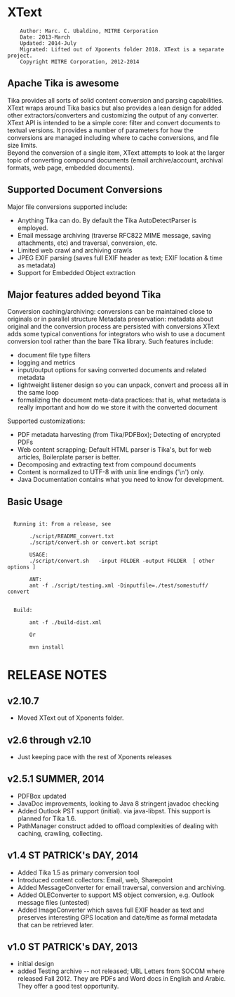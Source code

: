 XText
=================
```
    Author: Marc. C. Ubaldino, MITRE Corporation
    Date: 2013-March
    Updated: 2014-July
    Migrated: Lifted out of Xponents folder 2018. XText is a separate project.
    Copyright MITRE Corporation, 2012-2014
```

Apache Tika is awesome
----------------------
Tika  provides all sorts of solid content conversion and parsing capabilities.  XText wraps around Tika basics but 
also provides a lean design for added other extractors/converters and customizing the output of any converter.   
XText API is intended to be a simple core:  filter and convert documents to textual versions.   It provides a 
number of parameters for how the conversions are managed including where to cache conversions, and file size limits.  
Beyond the conversion of a single item, XText attempts to look at the larger topic of converting compound 
documents (email archive/account, archival formats, web page, embedded documents).

Supported Document Conversions
------------------------------
Major file conversions supported include:
* Anything Tika can do. By default the Tika AutoDetectParser is employed.
* Email message archiving (traverse RFC822 MIME message, saving attachments, etc) and traversal, conversion, etc.
* Limited web crawl and archiving crawls
* JPEG EXIF parsing (saves full EXIF header as text; EXIF location & time as metadata)
* Support for Embedded Object extraction

Major features added beyond Tika
------------------------------

Conversion caching/archiving: conversions can be maintained close to originals or in parallel structure
Metadata preservation: metadata about original and the conversion process are persisted with conversions
XText adds some typical conventions for integrators who wish to use a document conversion tool rather than the 
bare Tika library.   Such features include:

- document file type filters
- logging and metrics
- input/output options for saving converted documents and related metadata
- lightweight listener design so you can unpack, convert and process all in the same loop
- formalizing the document meta-data practices: that is, what metadata is really important and how do we store it with the converted document


Supported customizations:

* PDF metadata harvesting (from Tika/PDFBox);  Detecting of encrypted PDFs
* Web content scrapping;  Default HTML parser is Tika's, but for web articles, Boilerplate parser is better.
* Decomposing and extracting text from compound documents
* Content is normalized to UTF-8 with unix line endings ('\n') only.
* Java Documentation contains what you need to know for development.

Basic Usage
-----------
```

  Running it: From a release, see

       ./script/README_convert.txt
       ./script/convert.sh or convert.bat script

       USAGE: 
       ./script/convert.sh   -input FOLDER -output FOLDER  [ other options ]

       ANT: 
       ant -f ./script/testing.xml -Dinputfile=./test/somestuff/  convert
       

  Build:

       ant -f ./build-dist.xml

       Or

       mvn install 
```
  

RELEASE NOTES
================

v2.10.7 
-----------------------------
- Moved XText out of Xponents folder.

v2.6 through v2.10 
-----------------------------
- Just keeping pace with the rest of Xponents releases

v2.5.1  SUMMER, 2014
------------------------------
- PDFBox updated
- JavaDoc improvements, looking to Java 8 stringent javadoc checking
- Added Outlook PST support (initial). via java-libpst.  This support is planned for Tika 1.6.
- PathManager construct added to offload complexities of dealing with caching, crawling, collecting.

v1.4  ST PATRICK's DAY, 2014
------------------------------
- Added Tika 1.5 as primary conversion tool
- Introduced content collectors: Email, web, Sharepoint
- Added MessageConverter for email traversal, conversion and archiving. 
- Added OLEConverter to support MS object conversion, e.g. Outlook message files (untested)
- Added ImageConverter which saves full EXIF header as text and preserves interesting GPS location and date/time as formal metadata that can be retrieved later.

v1.0  ST PATRICK's  DAY, 2013
------------------------------
- initial design
- added Testing archive -- not released;  UBL Letters from SOCOM where released Fall 2012.  They are PDFs and Word docs in English and Arabic.  They offer a good test opportunity.


